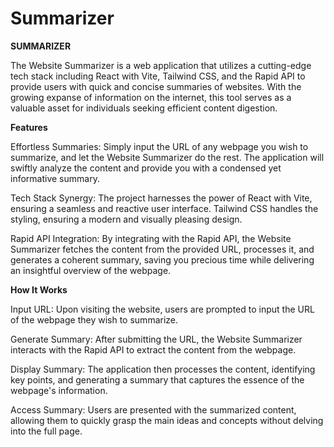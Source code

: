 # Summarizer
**SUMMARIZER**

The Website Summarizer is a web application that utilizes a cutting-edge tech stack including React with Vite, Tailwind CSS, and the Rapid API to provide users with quick and concise summaries of websites. With the growing expanse of information on the internet, this tool serves as a valuable asset for individuals seeking efficient content digestion.

**Features**

Effortless Summaries: Simply input the URL of any webpage you wish to summarize, and let the Website Summarizer do the rest. The application will swiftly analyze the content and provide you with a condensed yet informative summary.

Tech Stack Synergy: The project harnesses the power of React with Vite, ensuring a seamless and reactive user interface. Tailwind CSS handles the styling, ensuring a modern and visually pleasing design.

Rapid API Integration: By integrating with the Rapid API, the Website Summarizer fetches the content from the provided URL, processes it, and generates a coherent summary, saving you precious time while delivering an insightful overview of the webpage.

**How It Works**

Input URL: Upon visiting the website, users are prompted to input the URL of the webpage they wish to summarize.

Generate Summary: After submitting the URL, the Website Summarizer interacts with the Rapid API to extract the content from the webpage.

Display Summary: The application then processes the content, identifying key points, and generating a summary that captures the essence of the webpage's information.

Access Summary: Users are presented with the summarized content, allowing them to quickly grasp the main ideas and concepts without delving into the full page.


